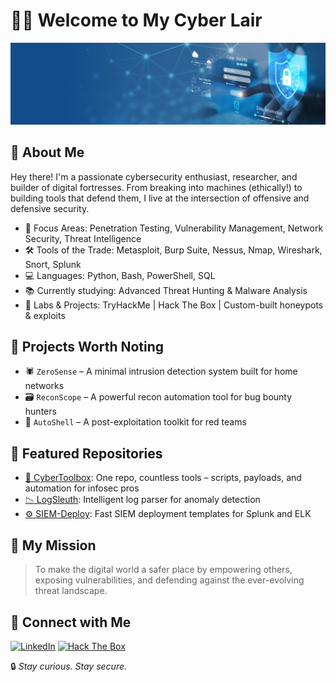 # 👨‍💻 Welcome to My Cyber Lair

![Cybersecurity Banner](Cyber-Banner-DAU-Website.jpg)

## 🧠 About Me
Hey there! I'm a passionate cybersecurity enthusiast, researcher, and builder of digital fortresses. From breaking into machines (ethically!) to building tools that defend them, I live at the intersection of offensive and defensive security.

- 🔐 Focus Areas: Penetration Testing, Vulnerability Management, Network Security, Threat Intelligence
- 🛠️ Tools of the Trade: Metasploit, Burp Suite, Nessus, Nmap, Wireshark, Snort, Splunk
- 💻 Languages: Python, Bash, PowerShell, SQL
- 📚 Currently studying: Advanced Threat Hunting & Malware Analysis
- 🧪 Labs & Projects: TryHackMe | Hack The Box | Custom-built honeypots & exploits

## 🚀 Projects Worth Noting
- 🕷️ `ZeroSense` – A minimal intrusion detection system built for home networks
- 🗃️ `ReconScope` – A powerful recon automation tool for bug bounty hunters
- 🐚 `AutoShell` – A post-exploitation toolkit for red teams

## 🧰 Featured Repositories
- [🔧 CyberToolbox](https://github.com/yourusername/cybertoolbox): One repo, countless tools – scripts, payloads, and automation for infosec pros
- [📉 LogSleuth](https://github.com/yourusername/logsleuth): Intelligent log parser for anomaly detection
- [⚙️ SIEM-Deploy](https://github.com/yourusername/siem-deploy): Fast SIEM deployment templates for Splunk and ELK

## 🎯 My Mission
> To make the digital world a safer place by empowering others, exposing vulnerabilities, and defending against the ever-evolving threat landscape.

## 🤝 Connect with Me
[![LinkedIn](https://img.shields.io/badge/LinkedIn-blue?logo=linkedin)](https://linkedin.com/in/yourprofile)
[![Hack The Box](https://img.shields.io/badge/HackTheBox-121212?logo=hackthebox)](https://app.hackthebox.com/profile/yourprofile)

🔒 *Stay curious. Stay secure.*  

